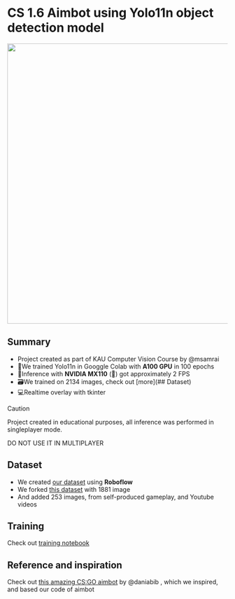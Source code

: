 # CS 1.6 Aimbot using Yolo11n object detection model

<img src="./inference.GIF"  width=640 />

## Summary
* Project created as part of KAU Computer Vision Course by @msamrai
* 🦾We trained Yolo11n in Googgle Colab with **A100 GPU** in 100 epochs 
* 🎯Inference with **NVIDIA MX110** (🥲) got approximately 2 FPS
* 🗃️We trained on 2134 images, check out [more](## Dataset)
* 💻Realtime overlay with tkinter

> [!CAUTION]
> Project created in educational purposes, all inference was performed in singleplayer mode.
> 
> DO NOT USE IT IN MULTIPLAYER

## Dataset
* We created [our dataset](https://app.roboflow.com/study-wd0b8/cs-1.6-czwln/browse) using **Roboflow**
* We forked [this dataset](https://app.roboflow.com/study-wd0b8/cs-1.6-players-detection-ed8p3/overview) with 1881 image
* And added 253 images, from self-produced gameplay, and Youtube videos

## Training
Check out [training notebook](train_yolo11n.ipynb)
## Reference and inspiration
Check out [this amazing CS:GO aimbot](https://github.com/daniabib/csgo-aimbot) by @daniabib , which we inspired, and based our code of aimbot
